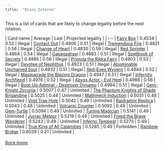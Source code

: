 ```yaml
---
title:  "Disco Inferno"
---
```


This is a list of cards that are likely to change legality before the next rotation.

| Card name | Average | Last | Projected legality |
| :-- |
[Fairy Box](https://db.ygoprodeck.com/card/?search=Fairy%20Box) | 0.4534 | 0.52 | Illegal |
[Contact Out](https://db.ygoprodeck.com/card/?search=Contact%20Out) | 0.4806 | 0.51 | Illegal |
[Tremendous Fire](https://db.ygoprodeck.com/card/?search=Tremendous%20Fire) | 0.4821 | 0.56 | Illegal |
[Change of Heart](https://db.ygoprodeck.com/card/?search=Change%20of%20Heart) | 0.4830 | 0.59 | Illegal |
[Red Sprinter](https://db.ygoprodeck.com/card/?search=Red%20Sprinter) | 0.4864 | 0.54 | Illegal |
[Gagagadraw](https://db.ygoprodeck.com/card/?search=Gagagadraw) | 0.4883 | 0.51 | Illegal |
[Spellbook of Secrets](https://db.ygoprodeck.com/card/?search=Spellbook%20of%20Secrets) | 0.4885 | 0.56 | Illegal |
[Primula the Rikka Fairy](https://db.ygoprodeck.com/card/?search=Primula%20the%20Rikka%20Fairy) | 0.4903 | 0.53 | Illegal |
[Devotee of Nephthys](https://db.ygoprodeck.com/card/?search=Devotee%20of%20Nephthys) | 0.4923 | 0.51 | Illegal |
[Abominable Unchained Soul](https://db.ygoprodeck.com/card/?search=Abominable%20Unchained%20Soul) | 0.4932 | 0.51 | Illegal |
[Red-Eyes Wyvern](https://db.ygoprodeck.com/card/?search=Red-Eyes%20Wyvern) | 0.4944 | 0.52 | Illegal |
[Masquerade the Blazing Dragon](https://db.ygoprodeck.com/card/?search=Masquerade%20the%20Blazing%20Dragon) | 0.4947 | 0.51 | Illegal |
[Infernity Archfiend](https://db.ygoprodeck.com/card/?search=Infernity%20Archfiend) | 0.4976 | 0.52 | Illegal |
[Abyss Actor - Evil Heel](https://db.ygoprodeck.com/card/?search=Abyss%20Actor%20-%20Evil%20Heel) | 0.4986 | 0.56 | Illegal |
[Boot-Up Admiral - Destroyer Dynamo](https://db.ygoprodeck.com/card/?search=Boot-Up%20Admiral%20-%20Destroyer%20Dynamo) | 0.4994 | 0.51 | Illegal |
[Gem-Knight Zirconia](https://db.ygoprodeck.com/card/?search=Gem-Knight%20Zirconia) | 0.5007 | 0.47 | Unlimited |
[The Phantom Knights of Shade Brigandine](https://db.ygoprodeck.com/card/?search=The%20Phantom%20Knights%20of%20Shade%20Brigandine) | 0.5025 | 0.44 | Unlimited |
[Mathmech Induction](https://db.ygoprodeck.com/card/?search=Mathmech%20Induction) | 0.5031 | 0.48 | Unlimited |
[Void Trap Hole](https://db.ygoprodeck.com/card/?search=Void%20Trap%20Hole) | 0.5042 | 0.49 | Unlimited |
[Raidraptor Replica](https://db.ygoprodeck.com/card/?search=Raidraptor%20Replica) | 0.5043 | 0.48 | Unlimited |
[Volcanic Counter](https://db.ygoprodeck.com/card/?search=Volcanic%20Counter) | 0.5092 | 0.49 | Unlimited |
[Gem-Turtle](https://db.ygoprodeck.com/card/?search=Gem-Turtle) | 0.5094 | 0.49 | Unlimited |
[Tuning Magician](https://db.ygoprodeck.com/card/?search=Tuning%20Magician) | 0.5141 | 0.49 | Unlimited |
[Jurrac Meteor](https://db.ygoprodeck.com/card/?search=Jurrac%20Meteor) | 0.5219 | 0.49 | Unlimited |
[Freed the Brave Wanderer](https://db.ygoprodeck.com/card/?search=Freed%20the%20Brave%20Wanderer) | 0.5243 | 0.49 | Unlimited |
[Inferno Tempest](https://db.ygoprodeck.com/card/?search=Inferno%20Tempest) | 0.5273 | 0.49 | Unlimited |
[True King of All Calamities](https://db.ygoprodeck.com/card/?search=True%20King%20of%20All%20Calamities) | 0.5285 | 0.49 | Forbidden |
[Rainbow Bridge](https://db.ygoprodeck.com/card/?search=Rainbow%20Bridge) | 0.6039 | 0.21 | Unlimited |

###### [Back home](index)